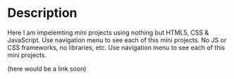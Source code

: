 # Description 
Here I am impelemting mini projects using nothing but HTML5, CSS & JavaScript. Use navigation menu to see each of this mini projects. No JS or CSS frameworks, no libraries, etc. Use navigation menu to see each of this mini projects.

(here would be a link soon)